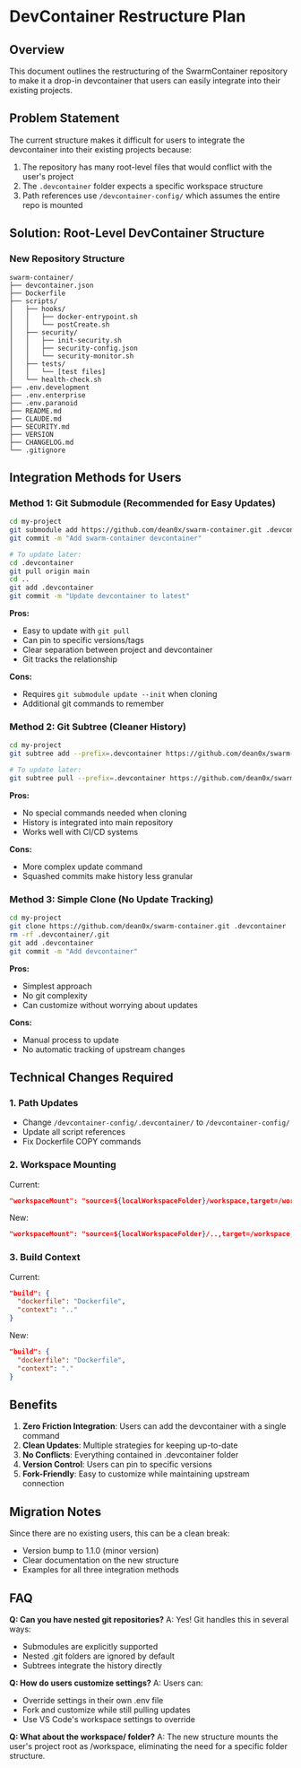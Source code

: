 # DevContainer Restructure Plan

## Overview
This document outlines the restructuring of the SwarmContainer repository to make it a drop-in devcontainer that users can easily integrate into their existing projects.

## Problem Statement
The current structure makes it difficult for users to integrate the devcontainer into their existing projects because:
1. The repository has many root-level files that would conflict with the user's project
2. The `.devcontainer` folder expects a specific workspace structure
3. Path references use `/devcontainer-config/` which assumes the entire repo is mounted

## Solution: Root-Level DevContainer Structure

### New Repository Structure
```
swarm-container/
├── devcontainer.json
├── Dockerfile
├── scripts/
│   ├── hooks/
│   │   ├── docker-entrypoint.sh
│   │   └── postCreate.sh
│   ├── security/
│   │   ├── init-security.sh
│   │   ├── security-config.json
│   │   └── security-monitor.sh
│   ├── tests/
│   │   └── [test files]
│   └── health-check.sh
├── .env.development
├── .env.enterprise
├── .env.paranoid
├── README.md
├── CLAUDE.md
├── SECURITY.md
├── VERSION
├── CHANGELOG.md
└── .gitignore
```

## Integration Methods for Users

### Method 1: Git Submodule (Recommended for Easy Updates)
```bash
cd my-project
git submodule add https://github.com/dean0x/swarm-container.git .devcontainer
git commit -m "Add swarm-container devcontainer"

# To update later:
cd .devcontainer
git pull origin main
cd ..
git add .devcontainer
git commit -m "Update devcontainer to latest"
```

**Pros:**
- Easy to update with `git pull`
- Can pin to specific versions/tags
- Clear separation between project and devcontainer
- Git tracks the relationship

**Cons:**
- Requires `git submodule update --init` when cloning
- Additional git commands to remember

### Method 2: Git Subtree (Cleaner History)
```bash
cd my-project
git subtree add --prefix=.devcontainer https://github.com/dean0x/swarm-container.git main --squash

# To update later:
git subtree pull --prefix=.devcontainer https://github.com/dean0x/swarm-container.git main --squash
```

**Pros:**
- No special commands needed when cloning
- History is integrated into main repository
- Works well with CI/CD systems

**Cons:**
- More complex update command
- Squashed commits make history less granular

### Method 3: Simple Clone (No Update Tracking)
```bash
cd my-project
git clone https://github.com/dean0x/swarm-container.git .devcontainer
rm -rf .devcontainer/.git
git add .devcontainer
git commit -m "Add devcontainer"
```

**Pros:**
- Simplest approach
- No git complexity
- Can customize without worrying about updates

**Cons:**
- Manual process to update
- No automatic tracking of upstream changes

## Technical Changes Required

### 1. Path Updates
- Change `/devcontainer-config/.devcontainer/` to `/devcontainer-config/`
- Update all script references
- Fix Dockerfile COPY commands

### 2. Workspace Mounting
Current:
```json
"workspaceMount": "source=${localWorkspaceFolder}/workspace,target=/workspace,type=bind,consistency=cached"
```

New:
```json
"workspaceMount": "source=${localWorkspaceFolder}/..,target=/workspace,type=bind,consistency=cached"
```

### 3. Build Context
Current:
```json
"build": {
  "dockerfile": "Dockerfile",
  "context": ".."
}
```

New:
```json
"build": {
  "dockerfile": "Dockerfile",
  "context": "."
}
```

## Benefits

1. **Zero Friction Integration**: Users can add the devcontainer with a single command
2. **Clean Updates**: Multiple strategies for keeping up-to-date
3. **No Conflicts**: Everything contained in .devcontainer folder
4. **Version Control**: Users can pin to specific versions
5. **Fork-Friendly**: Easy to customize while maintaining upstream connection

## Migration Notes

Since there are no existing users, this can be a clean break:
- Version bump to 1.1.0 (minor version)
- Clear documentation on the new structure
- Examples for all three integration methods

## FAQ

**Q: Can you have nested git repositories?**
A: Yes! Git handles this in several ways:
- Submodules are explicitly supported
- Nested .git folders are ignored by default
- Subtrees integrate the history directly

**Q: How do users customize settings?**
A: Users can:
- Override settings in their own .env file
- Fork and customize while still pulling updates
- Use VS Code's workspace settings to override

**Q: What about the workspace/ folder?**
A: The new structure mounts the user's project root as /workspace, eliminating the need for a specific folder structure.